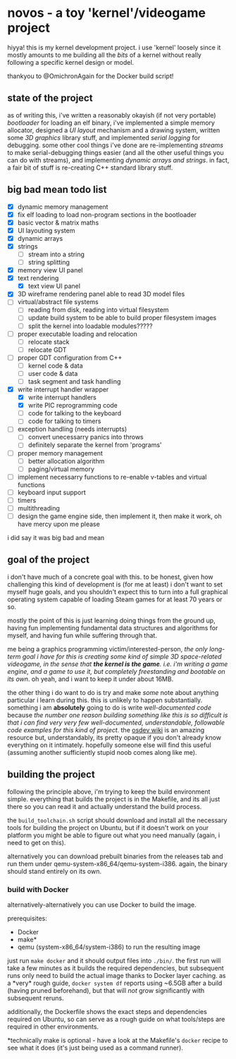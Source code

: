 # novos - a toy 'kernel'/videogame project

hiyya! this is my kernel development project. i use 'kernel' loosely since it mostly amounts to me building all the *bits* of a kernel without really following a specific kernel design or model.

thankyou to @OmichronAgain for the Docker build script!

## state of the project

as of writing this, i've written a reasonably okayish (if not very portable) *bootloader* for loading an elf binary, i've implemented a simple memory allocator, designed a *UI layout* mechanism and a drawing system, written some *3D graphics* library stuff, and implemented *serial logging* for debugging. some other cool things i've done are re-implementing *streams* to make serial-debugging things easier (and all the other useful things you can do with streams), and implementing *dynamic arrays and strings*. in fact, a fair bit of stuff is re-creating C++ standard library stuff.

## big bad mean todo list

- [x] dynamic memory management
- [x] fix elf loading to load non-program sections in the bootloader
- [x] basic vector & matrix maths
- [x] UI layouting system
- [x] dynamic arrays
- [x] strings
    - [ ] stream into a string
    - [ ] string splitting
- [x] memory view UI panel
- [x] text rendering
    - [x] text view UI panel
- [x] 3D wireframe rendering panel able to read 3D model files
- [ ] virtual/abstract file systems
    - [ ] reading from disk, reading into virtual filesystem
    - [ ] update build system to be able to build proper filesystem images
    - [ ] split the kernel into loadable modules?????
- [ ] proper executable loading and relocation
    - [ ] relocate stack
    - [ ] relocate GDT
- [ ] proper GDT configuration from C++
    - [ ] kernel code & data
    - [ ] user code & data
    - [ ] task segment and task handling
- [x] write interrupt handler wrapper
    - [x] write interrupt handlers
    - [x] write PIC reprogramming code
    - [ ] code for talking to the keyboard
    - [ ] code for talking to timers
- [ ] exception handling (needs interrupts)
    - [ ] convert unecessarry panics into throws
    - [ ] definitely separate the kernel from 'programs'
- [ ] proper memory management
    - [ ] better allocation algorithm
    - [ ] paging/virtual memory
- [ ] implement necessarry functions to re-enable v-tables and virtual functions
- [ ] keyboard input support
- [ ] timers
- [ ] multithreading
- [ ] design the game engine side, then implement it, then make it work, oh have mercy upon me please

i did say it was big bad and mean

## goal of the project

i don't have much of a concrete goal with this. to be honest, given how challenging this kind of development is (for me at least) i don't want to set myself huge goals, and you shouldn't expect this to turn into a full graphical operating system capable of loading Steam games for at least 70 years or so.

mostly the point of this is just learning doing things from the ground up, having fun implementing fundamental data structures and algorithms for myself, and having fun while suffering through that.

me being a graphics programming victim/interested-person, *the only long-term goal i have for this is creating some kind of simple 3D space-related videogame, in the sense that **the kernel is the game**. i.e. i'm writing a game engine, and a game to use it, but completely freestanding and bootable on its own*. oh yeah, and i want to keep it under about 16MB.

the other thing i do want to do is try and make *some* note about anything particular i learn during this. this is unlikely to happen substantially. something i am **absolutely** going to do is write *well-documented code* because *the number one reason building something like this is so difficult is that i can find very very few well-documented, understandable, followable code examples for this kind of project*. the [osdev wiki](https://wiki.osdev.org) is an amazing resource but, understandably, its pretty opaque if you don't already know everything on it intimately. hopefully someone else will find this useful (assuming another sufficiently stupid noob comes along like me).

## building the project

following the principle above, i'm trying to keep the build environment simple. everything that builds the project is in the Makefile, and its all just there so you can read it and actually understand the build process.

the `build_toolchain.sh` script should download and install all the necessary tools for building the project on Ubuntu, but if it doesn't work on your platform you might be able to figure out what you need manually (again, i need to get on this).

alternatively you can download prebuilt binaries from the releases tab and run them under qemu-system-x86_64/qemu-system-i386. again, the binary should stand entirely on its own.

### build with Docker

alternatively-alternatively you can use Docker to build the image.

prerequisites:
- Docker
- make*
- qemu (system-x86_64/system-i386) to run the resulting image

just run `make docker` and it should output files into `./bin/`. the first run will take a few minutes as it builds the required dependencies, but subsequent runs only need to build the actual image thanks to Docker layer caching.
as a \*very* rough guide, `docker system df` reports using ~6.5GB after a build (having pruned beforehand), but that will *not* grow significantly with subsequent reruns.

additionally, the Dockerfile shows the exact steps and dependencies required on Ubuntu, so can serve as a rough guide on what tools/steps are required in other environments.

\*technically make is optional - have a look at the Makefile's `docker` recipe to see what it does (it's just being used as a command runner).
